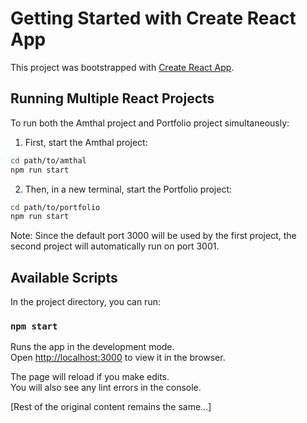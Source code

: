 # Getting Started with Create React App

This project was bootstrapped with [Create React App](https://github.com/facebook/create-react-app).

## Running Multiple React Projects

To run both the Amthal project and Portfolio project simultaneously:

1. First, start the Amthal project:

```bash
cd path/to/amthal
npm run start
```

2. Then, in a new terminal, start the Portfolio project:

```bash
cd path/to/portfolio
npm run start
```

Note: Since the default port 3000 will be used by the first project, the second project will automatically run on port 3001.

## Available Scripts

In the project directory, you can run:

### `npm start`

Runs the app in the development mode.\
Open [http://localhost:3000](http://localhost:3000) to view it in the browser.

The page will reload if you make edits.\
You will also see any lint errors in the console.

[Rest of the original content remains the same...]
